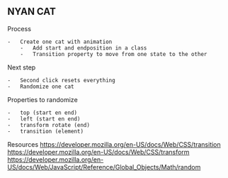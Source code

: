 ## NYAN CAT

Process

	- 	Create one cat with animation
		-	Add start and endposition in a class
		-	Transition property to move from one state to the other

Next step

	-	Second click resets everything
	-	Randomize one cat

Properties to randomize

	-	top (start en end)
	-	left (start en end)
	-	transform rotate (end)
	-	transition (element)



Resources
https://developer.mozilla.org/en-US/docs/Web/CSS/transition
https://developer.mozilla.org/en-US/docs/Web/CSS/transform
https://developer.mozilla.org/en-US/docs/Web/JavaScript/Reference/Global_Objects/Math/random


